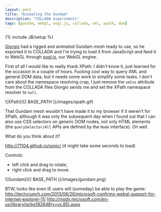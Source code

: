 ```yaml
---
layout: post
title: "Animating the Gundam"
description: "COLLADA esperiments"
tags: [gundam, webgl, oogl.js, collada, xml, xpath, dom]
---
```

{% include JB/setup %}

[Giorgio](http://www.giorgiopomettini.eu/) had a rigged and animated Gundam mesh ready to use, so he exported it to COLLADA and I'm trying to load it from JavaScript and feed it to WebGL through [oogl.js](http://oogljs.com/), our WebGL engine.

First of all I would like to really thank XPath: I didn't know it, just learned for the occasion in a couple of hours. Fucking cool way to query XML and general DOM data, but it needs some work to simplify some tasks. I don't care about the namespace resolving crap, I just remove the `xmlns` attribute from the COLLADA files Giorgio sends me and set the XPath namespace resolver to `null`.

![XPath]({{ BASE_PATH }}/images/xpath.gif)

That Gundam mesh wouldn't have made it to my browser if it weren't for XPath, although it was only the subsequent day when I found out that I can also use CSS selectors on generic DOM nodes, not only HTML elements (the `querySelector/All` APIs are defined by the `Node` interface). Oh well.

What do you think about it?

<http://71104.github.io/sonic/> (it might take some seconds to load)

Controls:
- left click and drag to rotate,
- right click and drag to move.

![Gundam]({{ BASE_PATH }}/images/gundam.png)

BTW, looks like even IE users will (someday) be able to play the game:
<http://techcrunch.com/2013/06/26/microsoft-confirms-webgl-support-for-internet-explorer-11/>
<http://msdn.microsoft.com/en-us/library/ie/bg182648(v=vs.85).aspx>
